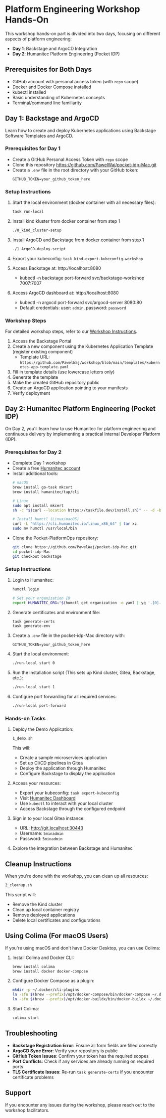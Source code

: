 # Platform Engineering Workshop Hands-On

This workshop hands-on part is divided into two days, focusing on different aspects of platform engineering:
- **Day 1**: Backstage and ArgoCD Integration
- **Day 2**: Humanitec Platform Engineering (Pocket IDP)

## Prerequisites for Both Days

- GitHub account with personal access token (with `repo` scope)
- Docker and Docker Compose installed
- kubectl installed
- Basic understanding of Kubernetes concepts
- Terminal/command line familiarity

## Day 1: Backstage and ArgoCD

Learn how to create and deploy Kubernetes applications using Backstage Software Templates and ArgoCD.

### Prerequisites for Day 1

- Create a GitHub Personal Access Token with `repo` scope
- Clone this repository https://github.com/PawelWaj/pocket-idp-Mac.git
- Create a `.env` file in the root directory with your GitHub token:
  ```
  GITHUB_TOKEN=your_github_token_here
  ```

### Setup Instructions

1. Start the local environment (docker container with all necessary files):
   ```bash
   task run-local 
   ```

2. Install kind kluster from docker container from step 1
   ```bash
   ./0_kind_cluster-setup
   ```

3. Install ArgoCD and Backstage from docker container from step 1
   ```bash
   ./1_ArgoCD-deploy-script
   ```
4. Export your kubeconfig: `task kind-export-kubeconfig-workshop`
5. Access Backstage at: http://localhost:8080
   - kubectl -n backstage port-forward svc/backstage-workshop 7007:7007 

6. Access ArgoCD dashboard at: http://localhost:8080
   - kubectl -n argocd port-forward svc/argocd-server 8080:80 
   - Default credentials: user: `admin`, password: `password`
    

### Workshop Steps

For detailed workshop steps, refer to our [Workshop Instructions](https://github.com/PawelWaj/workshop/blob/main/README.md).

1. Access the Backstage Portal
2. Create a new component using the Kubernetes Application Template (register existing component)
   - Template URL: `https://github.com/PawelWaj/workshop/blob/main/templates/kubernetes-app-template.yaml`
3. Fill in template details (use lowercase letters only)
4. Generate the template
5. Make the created GitHub repository public
6. Create an ArgoCD application pointing to your manifests
7. Verify deployment

## Day 2: Humanitec Platform Engineering (Pocket IDP)

On Day 2, you'll learn how to use Humanitec for platform engineering and continuous delivery by implementing a practical Internal Developer Platform (IDP).

### Prerequisites for Day 2

- Complete Day 1 workshop
- Create a free [Humanitec account](https://humanitec.com/free-trial)
- Install additional tools:
  ```bash
  # macOS
  brew install go-task mkcert
  brew install humanitec/tap/cli

  # Linux
  sudo apt install mkcert
  sh -c "$(curl --location https://taskfile.dev/install.sh)" -- -d -b ~/.local/bin
  
  # Install humctl (Linux/macOS)
  curl -L "https://cli.humanitec.io/linux_x86_64" | tar xz
  sudo mv humctl /usr/local/bin
  ```
- Clone the Pocket-PlatformOps repository:
  ```bash
  git clone https://github.com/PawelWaj/pocket-idp-Mac.git
  cd pocket-idp-Mac
  git checkout backstage
  ```

### Setup Instructions

1. Login to Humanitec:
   ```bash
   humctl login
   
   # Set your organization ID
   export HUMANITEC_ORG="$(humctl get organization -o yaml | yq '.[0].metadata.id')"
   ```

2. Generate certificates and environment file:
   ```bash
   task generate-certs
   task generate-env
   ```

3. Create a `.env` file in the pocket-idp-Mac directory with:
   ```
   GITHUB_TOKEN=your_github_token_here
   ```

4. Start the local environment:
   ```bash
   ./run-local start 0
   ```

5. Run the installation script (This sets up Kind cluster, Gitea, Backstage, etc.):
   ```bash
   ./run-local start 1
   ```

6. Configure port forwarding for all required services:
   ```bash
   ./run-local port-forward
   ```

### Hands-on Tasks

1. Deploy the Demo Application:
   ```bash
   1_demo.sh
   ```
   This will:
   - Create a sample microservices application
   - Set up CI/CD pipelines in Gitea
   - Deploy the application through Humanitec
   - Configure Backstage to display the application

2. Access your resources:
   - Export your kubeconfig: `task export-kubeconfig`
   - Visit [Humanitec Dashboard](https://app.humanitec.io)
   - Use `kubectl` to interact with your local cluster
   - Access Backstage through the configured endpoint

3. Sign in to your local Gitea instance:
   - URL: http://git.localhost:30443
   - Username: `5minadmin`
   - Password: `5minadmin`

4. Explore the integration between Backstage and Humanitec

## Cleanup Instructions

When you're done with the workshop, you can clean up all resources:

```bash
2_cleanup.sh
```

This script will:
- Remove the Kind cluster
- Clean up local container registry
- Remove deployed applications
- Delete local certificates and configurations

## Using Colima (For macOS Users)

If you're using macOS and don't have Docker Desktop, you can use Colima:

1. Install Colima and Docker CLI:
   ```bash
   brew install colima
   brew install docker docker-compose
   ```

2. Configure Docker Compose as a plugin:
   ```bash
   mkdir -p ~/.docker/cli-plugins
   ln -sfn $(brew --prefix)/opt/docker-compose/bin/docker-compose ~/.docker/cli-plugins/docker-compose
   ln -sfn $(brew --prefix)/opt/docker-buildx/bin/docker-buildx ~/.docker/cli-plugins/docker-buildx
   ```

3. Start Colima:
   ```bash
   colima start
   ```

## Troubleshooting

- **Backstage Registration Error**: Ensure all form fields are filled correctly
- **ArgoCD Sync Error**: Verify your repository is public
- **GitHub Token Issues**: Confirm your token has the required scopes
- **Port Conflicts**: Check if any services are already running on required ports
- **TLS Certificate Issues**: Re-run `task generate-certs` if you encounter certificate problems

## Support

If you encounter any issues during the workshop, please reach out to the workshop facilitators.